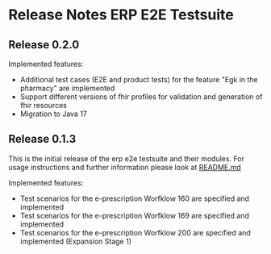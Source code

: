 # Release Notes ERP E2E Testsuite

## Release 0.2.0

Implemented features:

- Additional test cases (E2E and product tests) for the feature "Egk in the pharmacy" are
  implemented
- Support different versions of fhir profiles for validation and generation of fhir resources
- Migration to Java 17

## Release 0.1.3

This is the initial release of the erp e2e testsuite and their modules.
For usage instructions and further information please look at [README.md](README.md)

Implemented features:

- Test scenarios for the e-prescription Worfklow 160 are specified and implemented
- Test scenarios for the e-prescription Worfklow 169 are specified and implemented
- Test scenarios for the e-prescription Worfklow 200 are specified and
  implemented (Expansion Stage 1)
